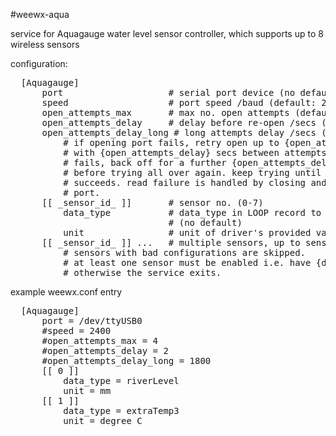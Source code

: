 #weewx-aqua
<p>service for Aquagauge water level sensor controller, which supports up to
8 wireless sensors</p>

<p>configuration:</p>
<pre>
  [Aquagauge]
      port                    # serial port device (no default)
      speed                   # port speed /baud (default: 2400)
      open_attempts_max       # max no. open attempts (default: 4)
      open_attempts_delay     # delay before re-open /secs (default: 2)
      open_attempts_delay_long # long attempts delay /secs (default: 1800)
          # if opening port fails, retry open up to {open_attempts_max} times,
          # with {open_attempts_delay} secs between attempts. if even this
          # fails, back off for a further {open_attempts_delay_long} secs
          # before trying all over again. keep trying until port open
          # succeeds. read failure is handled by closing and re-opening the
          # port.
      [[ _sensor_id_ ]]       # sensor no. (0-7)
          data_type           # data_type in LOOP record to be written
                              # (no default)
          unit                # unit of driver's provided value (no default)
      [[ _sensor_id_ ]] ...   # multiple sensors, up to sensor #7...
          # sensors with bad configurations are skipped.
          # at least one sensor must be enabled i.e. have {data_type} defined
          # otherwise the service exits.
</pre>
<p>example weewx.conf entry</p>
<pre>
  [Aquagauge]
      port = /dev/ttyUSB0
      #speed = 2400
      #open_attempts_max = 4
      #open_attempts_delay = 2
      #open_attempts_delay_long = 1800
      [[ 0 ]]
          data_type = riverLevel
          unit = mm
      [[ 1 ]]
          data_type = extraTemp3
          unit = degree_C
</pre>

